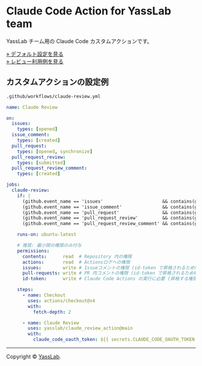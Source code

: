 # Claude Code Action for YassLab team

YassLab チーム用の Claude Code カスタムアクションです。

[&raquo; デフォルト設定を見る](https://github.com/yasslab/claude_review_action/blob/main/action.yml)   
[&raquo; レビュー利用例を見る](https://github.com/coderdojo-japan/coderdojo.jp/pull/1719)

## カスタムアクションの設定例

```bash
.github/workflows/claude-review.yml
```

```yaml
name: Claude Review

on:
  issues:
    types: [opened]
  issue_comment:
    types: [created]
  pull_request:
    types: [opened, synchronize]
  pull_request_review:
    types: [submitted]
  pull_request_review_comment:
    types: [created]

jobs:
  claude-review:
    if: |
      (github.event_name == 'issues'                      && contains(github.event.issue.body,        '@claude')) ||
      (github.event_name == 'issue_comment'               && contains(github.event.comment.body,      '@claude')) ||
      (github.event_name == 'pull_request'                && contains(github.event.pull_request.body, '@claude')) ||
      (github.event_name == 'pull_request_review'         && contains(github.event.review.body,       '@claude')) ||
      (github.event_name == 'pull_request_review_comment' && contains(github.event.comment.body,      '@claude'))

    runs-on: ubuntu-latest

    # 推奨: 最小限の権限のみ付与
    permissions:
      contents:      read  # Repository 内の権限
      actions:       read  # Actionsログへの権限
      issues:        write # Issueコメントの権限 (id-token で昇格されるため明確化)
      pull-requests: write # PR 内コメントの権限 (id-token で昇格されるため明確化)
      id-token:      write # Claude Code Actions の実行に必要 (昇格する権限を持つ)

    steps:
      - name: Checkout
        uses: actions/checkout@v4
        with:
          fetch-depth: 2

      - name: Claude Review
        uses: yasslab/claude_review_action@main
        with:
          claude_code_oauth_token: ${{ secrets.CLAUDE_CODE_OAUTH_TOKEN }}
```

-----

Copyright &copy; [YassLab](http://github.com/yasslab).
